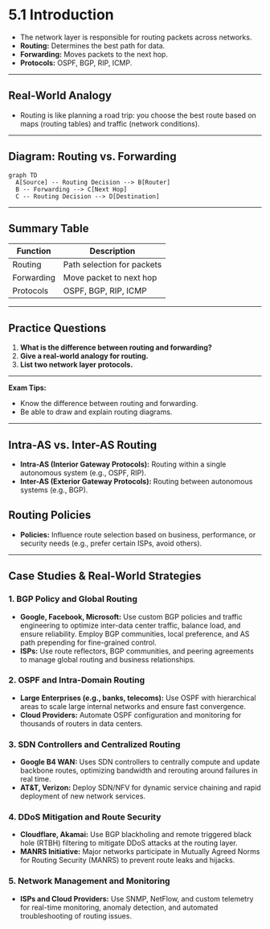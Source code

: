 # 5.1 Introduction

- The network layer is responsible for routing packets across networks.
- **Routing:** Determines the best path for data.
- **Forwarding:** Moves packets to the next hop.
- **Protocols:** OSPF, BGP, RIP, ICMP.

---

## Real-World Analogy
- Routing is like planning a road trip: you choose the best route based on maps (routing tables) and traffic (network conditions).

---

## Diagram: Routing vs. Forwarding
```mermaid
graph TD
  A[Source] -- Routing Decision --> B[Router]
  B -- Forwarding --> C[Next Hop]
  C -- Routing Decision --> D[Destination]
```

---

## Summary Table
| Function   | Description                  |
|------------|------------------------------|
| Routing    | Path selection for packets   |
| Forwarding | Move packet to next hop      |
| Protocols  | OSPF, BGP, RIP, ICMP         |

---

## Practice Questions
1. **What is the difference between routing and forwarding?**
2. **Give a real-world analogy for routing.**
3. **List two network layer protocols.**

---

**Exam Tips:**
- Know the difference between routing and forwarding.
- Be able to draw and explain routing diagrams.

---

## Intra-AS vs. Inter-AS Routing
- **Intra-AS (Interior Gateway Protocols):** Routing within a single autonomous system (e.g., OSPF, RIP).
- **Inter-AS (Exterior Gateway Protocols):** Routing between autonomous systems (e.g., BGP).

## Routing Policies
- **Policies:** Influence route selection based on business, performance, or security needs (e.g., prefer certain ISPs, avoid others).

---

## Case Studies & Real-World Strategies

### 1. BGP Policy and Global Routing
- **Google, Facebook, Microsoft:** Use custom BGP policies and traffic engineering to optimize inter-data center traffic, balance load, and ensure reliability. Employ BGP communities, local preference, and AS path prepending for fine-grained control.
- **ISPs:** Use route reflectors, BGP communities, and peering agreements to manage global routing and business relationships.

### 2. OSPF and Intra-Domain Routing
- **Large Enterprises (e.g., banks, telecoms):** Use OSPF with hierarchical areas to scale large internal networks and ensure fast convergence.
- **Cloud Providers:** Automate OSPF configuration and monitoring for thousands of routers in data centers.

### 3. SDN Controllers and Centralized Routing
- **Google B4 WAN:** Uses SDN controllers to centrally compute and update backbone routes, optimizing bandwidth and rerouting around failures in real time.
- **AT&T, Verizon:** Deploy SDN/NFV for dynamic service chaining and rapid deployment of new network services.

### 4. DDoS Mitigation and Route Security
- **Cloudflare, Akamai:** Use BGP blackholing and remote triggered black hole (RTBH) filtering to mitigate DDoS attacks at the routing layer.
- **MANRS Initiative:** Major networks participate in Mutually Agreed Norms for Routing Security (MANRS) to prevent route leaks and hijacks.

### 5. Network Management and Monitoring
- **ISPs and Cloud Providers:** Use SNMP, NetFlow, and custom telemetry for real-time monitoring, anomaly detection, and automated troubleshooting of routing issues. 